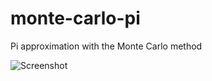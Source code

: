 # monte-carlo-pi

Pi approximation with the Monte Carlo method

![Screenshot](https://i.imgur.com/7ietqTa.png)
